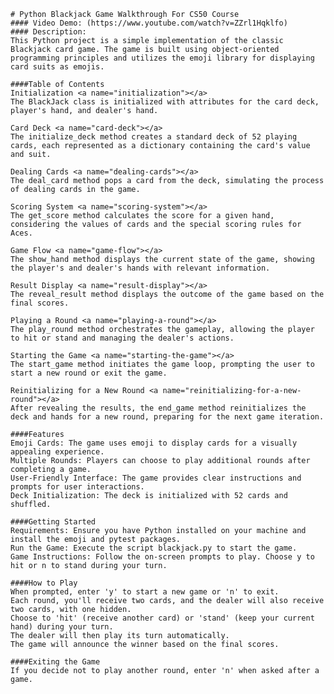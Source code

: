     # Python Blackjack Game Walkthrough For CS50 Course
    #### Video Demo: (https://www.youtube.com/watch?v=ZZrl1Hqklfo)
    #### Description:
    This Python project is a simple implementation of the classic Blackjack card game. The game is built using object-oriented programming principles and utilizes the emoji library for displaying card suits as emojis.

    ####Table of Contents
    Initialization <a name="initialization"></a>
    The BlackJack class is initialized with attributes for the card deck, player's hand, and dealer's hand.

    Card Deck <a name="card-deck"></a>
    The initialize_deck method creates a standard deck of 52 playing cards, each represented as a dictionary containing the card's value and suit.

    Dealing Cards <a name="dealing-cards"></a>
    The deal_card method pops a card from the deck, simulating the process of dealing cards in the game.

    Scoring System <a name="scoring-system"></a>
    The get_score method calculates the score for a given hand, considering the values of cards and the special scoring rules for Aces.

    Game Flow <a name="game-flow"></a>
    The show_hand method displays the current state of the game, showing the player's and dealer's hands with relevant information.

    Result Display <a name="result-display"></a>
    The reveal_result method displays the outcome of the game based on the final scores.

    Playing a Round <a name="playing-a-round"></a>
    The play_round method orchestrates the gameplay, allowing the player to hit or stand and managing the dealer's actions.

    Starting the Game <a name="starting-the-game"></a>
    The start_game method initiates the game loop, prompting the user to start a new round or exit the game.

    Reinitializing for a New Round <a name="reinitializing-for-a-new-round"></a>
    After revealing the results, the end_game method reinitializes the deck and hands for a new round, preparing for the next game iteration.

    ####Features
    Emoji Cards: The game uses emoji to display cards for a visually appealing experience.
    Multiple Rounds: Players can choose to play additional rounds after completing a game.
    User-Friendly Interface: The game provides clear instructions and prompts for user interactions.
    Deck Initialization: The deck is initialized with 52 cards and shuffled.

    ####Getting Started
    Requirements: Ensure you have Python installed on your machine and install the emoji and pytest packages.
    Run the Game: Execute the script blackjack.py to start the game.
    Game Instructions: Follow the on-screen prompts to play. Choose y to hit or n to stand during your turn.

    ####How to Play
    When prompted, enter 'y' to start a new game or 'n' to exit.
    Each round, you'll receive two cards, and the dealer will also receive two cards, with one hidden.
    Choose to 'hit' (receive another card) or 'stand' (keep your current hand) during your turn.
    The dealer will then play its turn automatically.
    The game will announce the winner based on the final scores.

    ####Exiting the Game
    If you decide not to play another round, enter 'n' when asked after a game.
